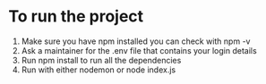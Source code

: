 # To run the project
1. Make sure you have npm installed you can check with npm -v
2. Ask a maintainer for the .env file that contains your login details 
3. Run npm install to run all the dependencies
4. Run with either nodemon or node index.js

